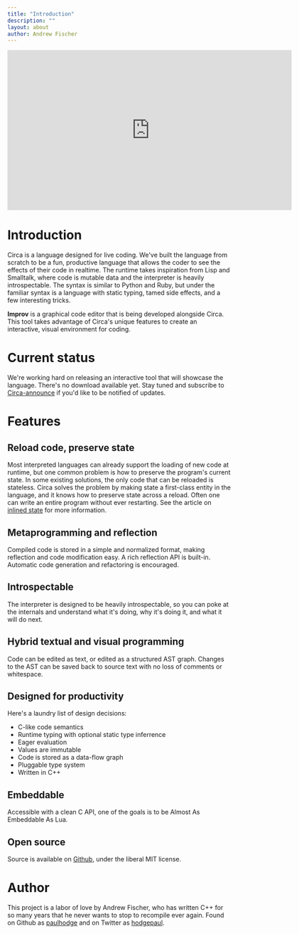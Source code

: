 ```yaml
---
title: "Introduction"
description: ""
layout: about
author: Andrew Fischer
---
```


<iframe src="http://player.vimeo.com/video/43348821" width="640" height="360" frameborder="0" webkitAllowFullScreen="" mozallowfullscreen="" allowFullScreen=""> </iframe>

# Introduction

Circa is a language designed for live coding. We've built the language from scratch
to be a fun, productive language that allows the coder to see the
effects of their code in realtime. The runtime takes inspiration from Lisp and
Smalltalk, where code is mutable data and the interpreter is heavily introspectable.
The syntax is similar to Python and Ruby, but under the
familiar syntax is a language with static typing, tamed side effects, and a few
interesting tricks.

**Improv** is a graphical code editor that is being developed alongside Circa. This tool
takes advantage of Circa's unique features to create an interactive, visual environment
for coding.

# Current status

We're working hard on releasing an interactive tool that will showcase the language.
There's no download available yet. Stay tuned and subscribe to
<a href="https://groups.google.com/forum/?fromgroups#!forum/circa-announce">Circa-announce</a>
if you'd like to be notified of updates.

# Features

## Reload code, preserve state

Most interpreted languages can already support the loading of new code at runtime,
but one common problem is how to preserve the program's current state. In some
existing solutions, the only code that can be reloaded is stateless.
Circa solves the problem by making state a first-class
entity in the language, and it knows how to preserve state across a reload. Often
one can write an entire program without ever restarting.
See the article on <a href="/about/inlined_state.html">inlined state</a> for more information.

## Metaprogramming and reflection

Compiled code is stored in a simple and normalized format, making reflection and
code modification easy. A rich reflection API is built-in.
Automatic code generation and refactoring is encouraged.

## Introspectable

The interpreter is designed to be heavily introspectable, so you can poke at the
internals and understand what it's doing, why it's doing it, and what it will do next.

## Hybrid textual and visual programming

Code can be edited as text, or edited as a structured AST graph. Changes to the AST can
be saved back to source text with no loss of comments or whitespace.

## Designed for productivity

Here's a laundry list of design decisions:

 * C-like code semantics
 * Runtime typing with optional static type inferrence
 * Eager evaluation
 * Values are immutable
 * Code is stored as a data-flow graph
 * Pluggable type system
 * Written in C++

## Embeddable

Accessible with a clean C API, one of the goals is to be Almost As Embeddable As Lua.

## Open source

Source is available on <a href="https://github.com/paulhodge/circa">Github</a>, under the liberal MIT license.

# Author

This project is a labor of love by Andrew Fischer, who has written C++ for so many years that he never wants to stop to recompile ever again. Found on Github as <a href="https://github.com/paulhodge">paulhodge</a> and on Twitter as <a href="https://twitter.com/#!/hodgepaul">hodgepaul</a>.
